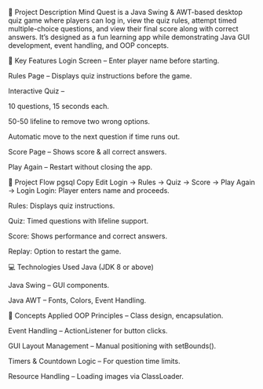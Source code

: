 📜 Project Description
Mind Quest is a Java Swing & AWT-based desktop quiz game where players can log in, view the quiz rules, attempt timed multiple-choice questions, and view their final score along with correct answers.
It’s designed as a fun learning app while demonstrating Java GUI development, event handling, and OOP concepts.

🚀 Key Features
Login Screen – Enter player name before starting.

Rules Page – Displays quiz instructions before the game.

Interactive Quiz –

10 questions, 15 seconds each.

50-50 lifeline to remove two wrong options.

Automatic move to the next question if time runs out.

Score Page – Shows score & all correct answers.

Play Again – Restart without closing the app.

🔄 Project Flow
pgsql
Copy
Edit
Login → Rules → Quiz → Score → Play Again → Login
Login: Player enters name and proceeds.

Rules: Displays quiz instructions.

Quiz: Timed questions with lifeline support.

Score: Shows performance and correct answers.

Replay: Option to restart the game.

💻 Technologies Used
Java (JDK 8 or above)

Java Swing – GUI components.

Java AWT – Fonts, Colors, Event Handling.

🧠 Concepts Applied
OOP Principles – Class design, encapsulation.

Event Handling – ActionListener for button clicks.

GUI Layout Management – Manual positioning with setBounds().

Timers & Countdown Logic – For question time limits.

Resource Handling – Loading images via ClassLoader.
